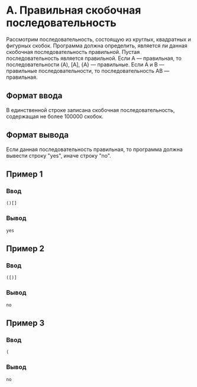 # A. Правильная скобочная последовательность

Рассмотрим последовательность, состоящую из круглых, квадратных и фигурных скобок. Программа должна определить, является
ли данная скобочная последовательность правильной. Пустая последовательность является правильной. Если A — правильная,
то последовательности (A), [A], {A} — правильные. Если A и B — правильные последовательности, то последовательность AB —
правильная.

## Формат ввода

В единственной строке записана скобочная последовательность, содержащая не более 100000 скобок.

## Формат вывода

Если данная последовательность правильная, то программа должна вывести строку "yes", иначе строку "no".

## Пример 1

### Ввод

    ()[]

### Вывод

    yes

## Пример 2

### Ввод

    ([)]

### Вывод

    no

## Пример 3

### Ввод

    (

### Вывод

    no


